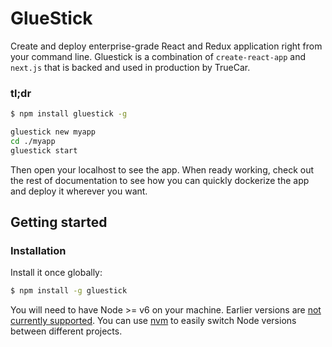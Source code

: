 GlueStick
=========

Create and deploy enterprise-grade React and Redux application right from your command line. Gluestick is a combination
of `create-react-app` and `next.js` that is backed and used in production by TrueCar.

### tl;dr

```bash
$ npm install gluestick -g

gluestick new myapp
cd ./myapp
gluestick start
```

Then open your localhost to see the app. When ready working, check out the rest of documentation to see how
you can quickly dockerize the app and deploy it wherever you want.

## Getting started

### Installation

Install it once globally:

```bash
$ npm install -g gluestick
```

You will need to have Node >= v6 on your machine. Earlier versions are [not currently supported](https://github.com/TrueCar/gluestick/issues/322).
You can use [nvm](https://github.com/creationix/nvm#usage) to easily switch Node versions between different projects.
